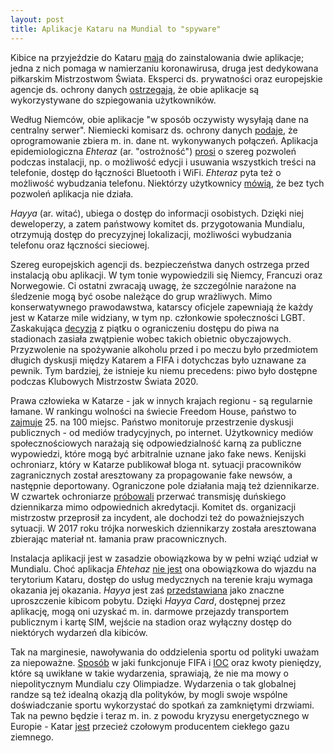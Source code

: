 ```yaml
---
layout: post
title: Aplikacje Kataru na Mundial to "spyware"
---
```


Kibice na przyjeździe do Kataru [mają](https://www.nrk.no/sport/everyone-going-to-the-world-cup-must-have-this-app---experts-are-now-sounding-the-alarm-1.16139267) do zainstalowania dwie aplikacje; jedna z nich pomaga w namierzaniu koronawirusa, druga jest dedykowana piłkarskim Mistrzostwom Świata. Eksperci ds. prywatności oraz europejskie agencje ds. ochrony danych [ostrzegają](https://www.politico.eu/article/qatar-world-cup-app-data-warning/), że obie aplikacje są wykorzystywane do szpiegowania użytkowników. 

Według Niemców, obie aplikacje "w sposób oczywisty wysyłają dane na centralny serwer". Niemiecki komisarz ds. ochrony danych [podaje](https://www.bfdi.bund.de/SharedDocs/Kurzmeldungen/DE/2022/22_Etheraz-Hayya.html), że oprogramowanie zbiera m. in. dane nt. wykonywanych połączeń. Aplikacja epidemiologiczna *Ehteraz* (ar. "ostrożność") [prosi](https://www.nrk.no/sport/everyone-going-to-the-world-cup-must-have-this-app---experts-are-now-sounding-the-alarm-1.16139267) o szereg pozwoleń podczas instalacji, np. o możliwość edycji i usuwania wszystkich treści na telefonie, dostęp do łączności Bluetooth i WiFi. *Ehteraz* pyta też o możliwość wybudzania telefonu. Niektórzy użytkownicy [mówią](https://play.google.com/store/apps/details?id=com.moi.covid19&gl=US), że bez tych pozwoleń aplikacja nie działa. 

*Hayya* (ar. witać), ubiega o dostęp do informacji osobistych. Dzięki niej deweloperzy, a zatem państwowy komitet ds. przygotowania Mundialu, otrzymują dostęp do precyzyjnej lokalizacji, możliwości wybudzania telefonu oraz łączności sieciowej. 

Szereg europejskich agencji ds. bezpieczeństwa danych ostrzega przed instalacją obu aplikacji. W tym tonie wypowiedzili się Niemcy, Francuzi oraz Norwegowie. Ci ostatni zwracają uwagę, że szczególnie narażone na śledzenie mogą być osobe należące do grup wrażliwych. Mimo konserwatywnego prawodawstwa, katarscy oficjele zapewniają że każdy jest w Katarze mile widziany, w tym np. członkowie społeczności LGBT. Zaskakująca [decyzja](https://wyborcza.pl/7,154903,29155274,katar-2022-fifa-w-szoku-w-ostatnim-momencie-przez-mundialem.html#S.TD-K.C-B.3-L.1.duzy) z piątku o ograniczeniu dostępu do piwa na stadionach zasiała zwątpienie wobec takich obietnic obyczajowych. Przyzwolenie na spożywanie alkoholu przed i po meczu było przedmiotem długich dyskusji między Katarem a FIFA i dotychczas było uznawane za pewnik. Tym bardziej, że istnieje ku niemu precedens: piwo było dostępne podczas Klubowych Mistrzostw Świata 2020. 

Prawa człowieka w Katarze - jak w innych krajach regionu - są regularnie łamane. W rankingu wolności na świecie Freedom House, państwo to [zajmuje](https://freedomhouse.org/country/qatar/freedom-world/2022) 25. na 100 miejsc. Państwo monitoruje przestrzenie dyskusji publicznych - od mediów tradycyjnych, po internet. Użytkownicy mediów społecznościowych narażają się odpowiedzialność karną za publiczne wypowiedzi, które mogą być arbitralnie uznane jako fake news. Kenijski ochroniarz, który w Katarze publikował bloga nt. sytuacji pracowników zagranicznych został aresztowany za propagowanie fake newsów, a następnie deportowany. Ograniczone pole działania mają też dziennikarze. W czwartek ochroniarze [próbowali](https://www.bbc.com/news/av/world-63656858) przerwać transmisję duńskiego dziennikarza mimo odpowiednich akredytacji. Komitet ds. organizacji mistrzostw przeprosił za incydent, ale dochodzi też do poważniejszych sytuacji. W 2017 roku trójka norweskich dziennikarzy została aresztowana zbierając materiał nt. łamania praw pracownicznych. 

Instalacja aplikacji jest w zasadzie obowiązkowa by w pełni wziąć udział w Mundialu. Choć aplikacja *Ehtehaz* [nie jest](https://covid19.moph.gov.qa/EN/travel-and-return-policy/Pages/default.aspx) ona obowiązkowa do wjazdu na terytorium Kataru, dostęp do usług medycznych na terenie kraju wymaga okazania jej okazania. *Hayya* jest zaś [przedstawiana](https://www.qatar2022.qa/en/hayya-card-benefits) jako znaczne uproszczenie kibicom pobytu. Dzięki *Hayya Card*, dostępnej przez aplikację, mogą oni uzyskać m. in. darmowe przejazdy transportem publicznym i kartę SIM, wejście na stadion oraz wyłączny dostęp do niektórych wydarzeń dla kibiców. 

Tak na marginesie, nawoływania do oddzielenia sportu od polityki uważam za niepoważne. [Sposób](https://lubimyczytac.pl/ksiazka/4911864/the-ugly-game-the-qatari-plot-to-buy-the-world-cup) w jaki funkcjonuje FIFA i [IOC](https://www.britannica.com/sports/Olympic-Games/Corruption) oraz kwoty pieniędzy, które są uwikłane w takie wydarzenia, sprawiają, że nie ma mowy o niepolitycznym Mundialu czy Olimpiadze. Wydarzenia o tak globalnej randze są też idealną okazją dla polityków, by mogli swoje wspólne doświadczanie sportu wykorzystać do spotkań za zamkniętymi drzwiami. Tak na pewno będzie i teraz m. in. z powodu kryzysu energetycznego w Europie - Katar [jest](https://www.mei.edu/publications/qatar-and-global-lng-potential-pivot-asia-europe) przecież czołowym producentem ciekłego gazu ziemnego. 
